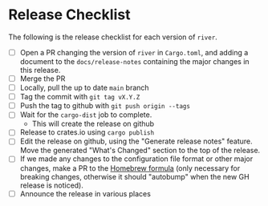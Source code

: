 # Release Checklist

The following is the release checklist for each version of `river`.

* [ ] Open a PR changing the version of `river` in `Cargo.toml`, and adding a
      document to the `docs/release-notes` containing the major changes in
      this release.
* [ ] Merge the PR
* [ ] Locally, pull the up to date `main` branch
* [ ] Tag the commit with `git tag vX.Y.Z`
* [ ] Push the tag to github with `git push origin --tags`
* [ ] Wait for the `cargo-dist` job to complete.
    * This will create the release on github
* [ ] Release to crates.io using `cargo publish`
* [ ] Edit the release on github, using the "Generate release notes" feature.
      Move the generated "What's Changed" section to the top of the release.
* [ ] If we made any changes to the configuration file format or other major changes,
      make a PR to the [Homebrew formula] (only necessary for breaking changes, otherwise
      it should "autobump" when the new GH release is noticed).
* [ ] Announce the release in various places

[Homebrew formula]: https://github.com/Homebrew/homebrew-core/blob/master/Formula/r/river.rb

